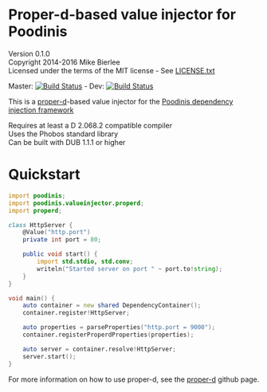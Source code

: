 Proper-d-based value injector for Poodinis
=======================================
Version 0.1.0  
Copyright 2014-2016 Mike Bierlee  
Licensed under the terms of the MIT license - See [LICENSE.txt](LICENSE.txt)

Master: [![Build Status](https://api.travis-ci.org/mbierlee/poodinis.png?branch=master)](https://travis-ci.org/mbierlee/poodinis) - Dev: [![Build Status](https://api.travis-ci.org/mbierlee/poodinis.png?branch=develop)](https://travis-ci.org/mbierlee/poodinis)

This is a [proper-d]-based value injector for the [Poodinis dependency injection framework](https://github.com/mbierlee/poodinis)

Requires at least a D 2.068.2 compatible compiler  
Uses the Phobos standard library  
Can be built with DUB 1.1.1 or higher

Quickstart
==========
```d
import poodinis;
import poodinis.valueinjector.properd;
import properd;

class HttpServer {
	@Value("http.port")
	private int port = 80;

	public void start() {
		import std.stdio, std.conv;
		writeln("Started server on port " ~ port.to!string);
	}
}

void main() {
	auto container = new shared DependencyContainer();
	container.register!HttpServer;

	auto properties = parseProperties("http.port = 9000");
	container.registerProperdProperties(properties);

	auto server = container.resolve!HttpServer;
	server.start();
}
```
For more information on how to use proper-d, see the [proper-d] github page.

[proper-d]: https://github.com/free-beer/proper-d